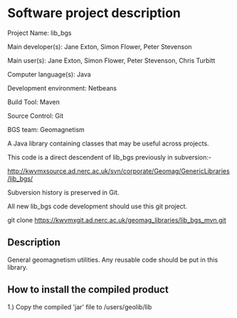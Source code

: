 Software project description
============================

Project Name:            lib_bgs

Main developer(s):       Jane Exton, Simon Flower, Peter Stevenson 

Main user(s):            Jane Exton, Simon Flower, Peter Stevenson, Chris Turbitt

Computer language(s):    Java

Development environment: Netbeans

Build Tool:              Maven

Source Control:          Git

BGS team:                Geomagnetism


A Java library containing classes that may be useful across projects.

This code is a direct descendent of lib_bgs previously in subversion:-

http://kwvmxsource.ad.nerc.ac.uk/svn/corporate/Geomag/GenericLibraries/lib_bgs/

Subversion history is preserved in Git.

All new lib_bgs code development should use this git project.

git clone https://kwvmxgit.ad.nerc.ac.uk/geomag_libraries/lib_bgs_mvn.git

Description
-----------
General geomagnetism utilities. Any reusable code should be put in this library.

How to install the compiled product
-----------------------------------

1.) Copy the compiled 'jar' file to
	/users/geolib/lib
